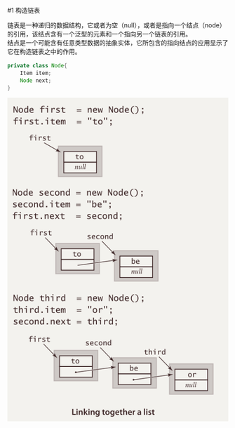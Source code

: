 #1 构造链表 

链表是一种递归的数据结构，它或者为空（null），或者是指向一个结点（node）的引用，该结点含有一个泛型的元素和一个指向另一个链表的引用。                                                              
结点是一个可能含有任意类型数据的抽象实体，它所包含的指向结点的应用显示了它在构造链表之中的作用。

```java
private class Node{
    Item item;
    Node next;
}
```

![linked_list](https://github.com/five0918/Algorithms/blob/master/pictures/linked_list.jpg)
